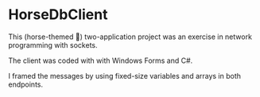 # HorseDbClient


This (horse-themed 🐴) two-application project was 
an exercise in network programming with sockets. 

The client was coded with with Windows Forms and C#. 

I framed the messages by using fixed-size variables 
and arrays in both endpoints.
